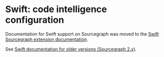 # Swift: code intelligence configuration

Documentation for Swift support on Sourcegraph was moved to the [Swift Sourcegraph extension documentation](https://sourcegraph.com/extensions/sourcegraph/swift).

See [Swift documentation for older versions (Sourcegraph 2.x)](https://docs.sourcegraph.com/@v2.12.3/extensions/language_servers/swift).
